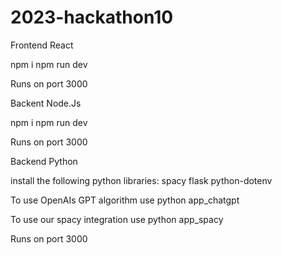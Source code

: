 # 2023-hackathon10

Frontend React

npm i
npm run dev

Runs on port 3000

Backent Node.Js

npm i
npm run dev

Runs on port 3000

Backend Python

install the following python libraries:
    spacy
    flask
    python-dotenv

To use OpenAIs GPT algorithm use
    python app_chatgpt

To use our spacy integration use
    python app_spacy

    

Runs on port 3000
